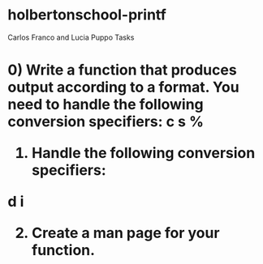 # holbertonschool-printf
Carlos Franco and Lucia Puppo 
<h> Tasks <h1>
0) Write a function that produces output according to a format.
 You need to handle the following conversion specifiers:
c
s
%
1) Handle the following conversion specifiers:

d
i

2) Create a man page for your function.
